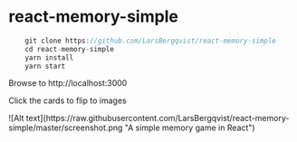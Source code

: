 # react-memory-simple

```javascript
    git clone https://github.com/LarsBergqvist/react-memory-simple
    cd react-memory-simple
    yarn install
    yarn start
```
<p>Browse to http://localhost:3000
<p>Click the cards to flip to images<p>
<p>
![Alt text](https://raw.githubusercontent.com/LarsBergqvist/react-memory-simple/master/screenshot.png "A simple memory game in React")
